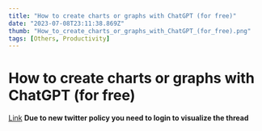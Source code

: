 ```yaml
---
title: "How to create charts or graphs with ChatGPT (for free)"
date: "2023-07-08T23:11:38.869Z"
thumb: "How_to_create_charts_or_graphs_with_ChatGPT_(for_free).png"
tags: [Others, Productivity]
---
```


# How to create charts or graphs with ChatGPT (for free)

[Link](https://twitter.com/hasantoxr/status/1675502777118900228)
**Due to new twitter policy you need to login to visualize the thread**
